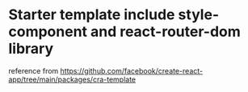 # Starter template include style-component and react-router-dom library

reference from https://github.com/facebook/create-react-app/tree/main/packages/cra-template
